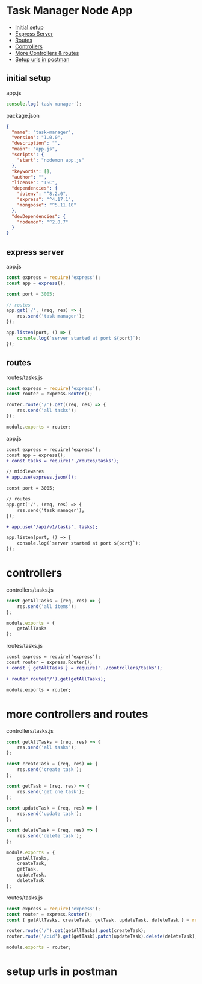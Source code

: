 # Task Manager Node App

* [Initial setup](#initial-setup)
* [Express Server](#express-server)
* [Routes](#routes)
* [Controllers](#controllers)
* [More Controllers & routes](#more-controllers-and-routes)
* [Setup urls in postman](#setup-urls-in-postman)

## initial setup

app.js

```js
console.log('task manager');
```

package.json

```json
{
  "name": "task-manager",
  "version": "1.0.0",
  "description": "",
  "main": "app.js",
  "scripts": {
    "start": "nodemon app.js"
  },
  "keywords": [],
  "author": "",
  "license": "ISC",
  "dependencies": {
    "dotenv": "^8.2.0",
    "express": "^4.17.1",
    "mongoose": "^5.11.10"
  },
  "devDependencies": {
    "nodemon": "^2.0.7"
  }
}
```

## express server

app.js

```js
const express = require('express');
const app = express();

const port = 3005;

// routes
app.get('/', (req, res) => {
    res.send('task manager');
});

app.listen(port, () => {
    console.log(`server started at port ${port}`);
});
```

## routes

routes/tasks.js

```js
const express = require('express');
const router = express.Router();

router.route('/').get((req, res) => {
    res.send('all tasks');
});

module.exports = router;
```

app.js

```diff
const express = require('express');
const app = express();
+ const tasks = require('./routes/tasks');

// middlewares
+ app.use(express.json());

const port = 3005;

// routes
app.get('/', (req, res) => {
    res.send('task manager');
});

+ app.use('/api/v1/tasks', tasks);

app.listen(port, () => {
    console.log(`server started at port ${port}`);
});
```

# controllers

controllers/tasks.js

```js
const getAllTasks = (req, res) => {
    res.send('all items');
};

module.exports = {
    getAllTasks
};
```

routes/tasks.js

```diff
const express = require('express');
const router = express.Router();
+ const { getAllTasks } = require('../controllers/tasks');

+ router.route('/').get(getAllTasks);

module.exports = router;
```

# more controllers and routes

controllers/tasks.js

```js
const getAllTasks = (req, res) => {
    res.send('all tasks');
};

const createTask = (req, res) => {
    res.send('create task');
};

const getTask = (req, res) => {
    res.send('get one task');
};

const updateTask = (req, res) => {
    res.send('update task');
};

const deleteTask = (req, res) => {
    res.send('delete task');
};

module.exports = {
    getAllTasks,
    createTask,
    getTask,
    updateTask,
    deleteTask
};
```

routes/tasks.js

```js
const express = require('express');
const router = express.Router();
const { getAllTasks, createTask, getTask, updateTask, deleteTask } = require('../controllers/tasks');

router.route('/').get(getAllTasks).post(createTask);
router.route('/:id').get(getTask).patch(updateTask).delete(deleteTask);

module.exports = router;
```

# setup urls in postman



